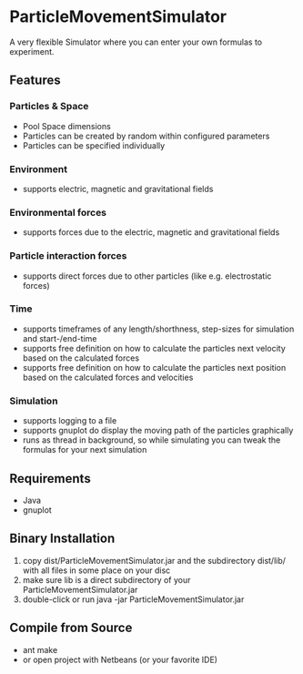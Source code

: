 # ParticleMovementSimulator

A very flexible Simulator where you can enter your own formulas to experiment.

## Features

### Particles & Space

- Pool Space dimensions
- Particles can be created by random within configured parameters
- Particles can be specified individually

### Environment

- supports electric, magnetic and gravitational fields

### Environmental forces

- supports forces due to the electric, magnetic and gravitational fields

### Particle interaction forces

- supports direct forces due to other particles (like e.g. electrostatic forces)

### Time 

- supports timeframes of any length/shorthness, step-sizes for simulation and start-/end-time
- supports free definition on how to calculate the particles next velocity based on the calculated forces
- supports free definition on how to calculate the particles next position based on the calculated forces and velocities

### Simulation

- supports logging to a file
- supports gnuplot do display the moving path of the particles graphically
- runs as thread in background, so while simulating you can tweak the formulas for your next simulation

## Requirements

- Java
- gnuplot

## Binary Installation

1. copy dist/ParticleMovementSimulator.jar and the subdirectory dist/lib/ with all files in some place on your disc
2. make sure lib is a direct subdirectory of your ParticleMovementSimulator.jar
3. double-click or run java -jar ParticleMovementSimulator.jar

## Compile from Source

- ant make
- or open project with Netbeans (or your favorite IDE)

